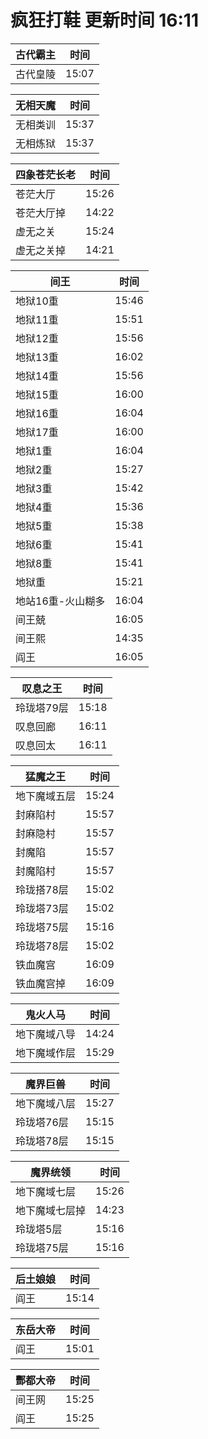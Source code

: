 # 疯狂打鞋 更新时间 16:11

| 古代霸主   | 时间    |
|--------|-------|
| 古代皇陵 | 15:07 |

| 无相天魔   | 时间    |
|--------|-------|
| 无相类训 | 15:37 |
| 无相炼狱 | 15:37 |

| 四象苍茫长老   | 时间    |
|--------|-------|
| 苍茫大厅 | 15:26 |
| 苍茫大厅掉 | 14:22 |
| 虚无之关 | 15:24 |
| 虚无之关掉 | 14:21 |

| 间王   | 时间    |
|--------|-------|
| 地狱10重 | 15:46 |
| 地狱11重 | 15:51 |
| 地狱12重 | 15:56 |
| 地狱13重 | 16:02 |
| 地狱14重 | 15:56 |
| 地狱15重 | 16:00 |
| 地狱16重 | 16:04 |
| 地狱17重 | 16:00 |
| 地狱1重 | 16:04 |
| 地狱2重 | 15:27 |
| 地狱3重 | 15:42 |
| 地狱4重 | 15:36 |
| 地狱5重 | 15:38 |
| 地狱6重 | 15:41 |
| 地狱8重 | 15:41 |
| 地狱重 | 15:21 |
| 地站16重-火山糊多 | 16:04 |
| 间王兢 | 16:05 |
| 间王熙 | 14:35 |
| 阎王 | 16:05 |

| 叹息之王   | 时间    |
|--------|-------|
| 玲珑塔79层 | 15:18 |
| 叹息回廊 | 16:11 |
| 叹息回太 | 16:11 |

| 猛魔之王   | 时间    |
|--------|-------|
| 地下魔域五层 | 15:24 |
| 封麻陷村 | 15:57 |
| 封麻隐村 | 15:57 |
| 封魔陷 | 15:57 |
| 封魔陷村 | 15:57 |
| 玲珑搭78层 | 15:02 |
| 玲珑塔73层 | 15:02 |
| 玲珑塔75层 | 15:16 |
| 玲珑塔78层 | 15:02 |
| 铁血魔宫 | 16:09 |
| 铁血魔宫掉 | 16:09 |

| 鬼火人马   | 时间    |
|--------|-------|
| 地下魔域八导 | 14:24 |
| 地下魔域作层 | 15:29 |

| 魔界巨兽   | 时间    |
|--------|-------|
| 地下魔域八层 | 15:27 |
| 玲珑塔76层 | 15:15 |
| 玲珑塔78层 | 15:15 |

| 魔界统领   | 时间    |
|--------|-------|
| 地下魔域七层 | 15:26 |
| 地下魔域七层掉 | 14:23 |
| 玲珑塔5层 | 15:16 |
| 玲珑塔75层 | 15:16 |

| 后土娘娘   | 时间    |
|--------|-------|
| 阎王 | 15:14 |

| 东岳大帝   | 时间    |
|--------|-------|
| 阎王 | 15:01 |

| 酆都大帝   | 时间    |
|--------|-------|
| 间王网 | 15:25 |
| 阎王 | 15:25 |